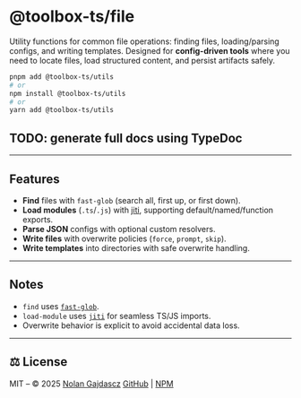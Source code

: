 # @toolbox-ts/file

Utility functions for common file operations: finding files, loading/parsing configs, and writing templates.
Designed for **config-driven tools** where you need to locate files, load structured content, and persist artifacts safely.

```sh
pnpm add @toolbox-ts/utils
# or
npm install @toolbox-ts/utils
# or
yarn add @toolbox-ts/utils
```

## TODO: generate full docs using TypeDoc

---

## Features

* **Find** files with `fast-glob` (search all, first up, or first down).
* **Load modules** (`.ts`/`.js`) with [jiti](https://github.com/unjs/jiti), supporting default/named/function exports.
* **Parse JSON** configs with optional custom resolvers.
* **Write files** with overwrite policies (`force`, `prompt`, `skip`).
* **Write templates** into directories with safe overwrite handling.

---

## Notes

* `find` uses [`fast-glob`](https://github.com/mrmlnc/fast-glob).
* `load-module` uses [`jiti`](https://github.com/unjs/jiti) for seamless TS/JS imports.
* Overwrite behavior is explicit to avoid accidental data loss.

---

## ⚖️ License

MIT – © 2025 [Nolan Gajdascz](https://github.com/gajdascz)
[GitHub](https://github.com/gajdascz/toolbox-ts) | [NPM](https://npmjs.com/package/@toolbox-ts)

